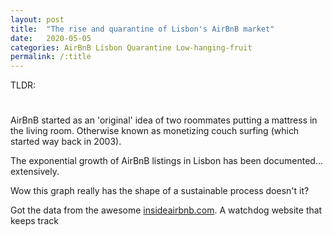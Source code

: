 ```yaml
---
layout: post
title:  "The rise and quarantine of Lisbon's AirBnB market"
date:   2020-05-05
categories: AirBnB Lisbon Quarantine Low-hanging-fruit
permalink: /:title
---
```

TLDR: 

<h1 id="posts-label"></h1>

AirBnB started as an 'original' idea of two roommates putting a mattress in the living room. Otherwise known as monetizing couch surfing (which started way back in 2003).

The exponential growth of AirBnB listings in Lisbon has been documented... extensively.



Wow this graph really has the shape of a sustainable process doesn't it?



Got the data from the awesome [insideairbnb.com](). A watchdog website that keeps track 